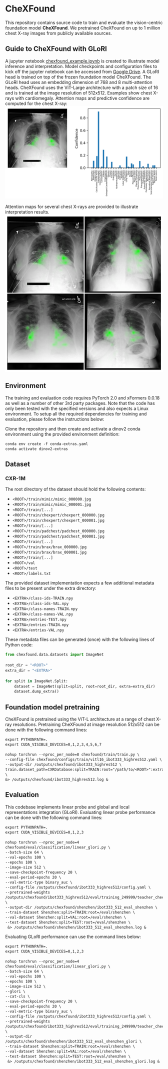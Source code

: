 # CheXFound

This repository contains source code to train and evaluate the vision-centric foundation model **CheXFound**. 
We pretrained CheXFound on up to 1 million chest X-ray images from publicly available sources. 

## Guide to CheXFound with GLoRI

A jupyter notebook [chexfound_example.ipynb](./notebooks/chexfound_example.ipynb)  is created to illustrate model inference and interpretation.
Model checkpoints and configuration files to kick off the jupyter notebook can be accessed from [Google Drive](https://drive.google.com/drive/folders/1GX2BWbujuVABtVpSZ4PTBykGULzrw806?usp=sharing).
A GLoRI head is trained on top of the frozen foundation model CheXFound.
The GLoRI head uses an embedding dimension of 768 and 8 multi-attention heads.
CheXFound uses the ViT-Large architecture with a patch size of 16 and is trained at the image resolution of 512x512.
Examples show chest X-rays with cardiomegaly. Attention maps and predictive confidence are computed for the chest X-ray:
![predictive_confidence](/notebooks/predictive_confidence.png)

Attention maps for several chest X-rays are provided to illustrate interpretation results.
![glori_attns](/notebooks/glori_attns.png)

## Environment
The training and evaluation code requires PyTorch 2.0 and xFormers 0.0.18 as well as a number of other 3rd party packages. 
Note that the code has only been tested with the specified versions and also expects a Linux environment. 
To setup all the required dependencies for training and evaluation, please follow the instructions below:

Clone the repository and then create and activate a dinov2 conda environment using the provided environment definition:
```commandline
conda env create -f conda-extras.yaml
conda activate dinov2-extras
```
## Dataset
### CXR-1M
The root directory of the dataset should hold the following contents:
- `<ROOT>/train/mimic/mimic_000000.jpg`
- `<ROOT>/train/mimic/mimic_000001.jpg`
- `<ROOT>/train/[...]`
- `<ROOT>/train/chexpert/chexpert_000000.jpg`
- `<ROOT>/train/chexpert/chexpert_000001.jpg`
- `<ROOT>/train/[...]`
- `<ROOT>/train/padchest/padchest_000000.jpg`
- `<ROOT>/train/padchest/padchest_000001.jpg`
- `<ROOT>/train/[...]`
- `<ROOT>/train/brax/brax_000000.jpg`
- `<ROOT>/train/brax/brax_000001.jpg`
- `<ROOT>/train/[...]`
- `<ROOT>/val`
- `<ROOT>/test`
- `<ROOT>/labels.txt`

The provided dataset implementation expects a few additional metadata files to be present under the extra directory:
- `<EXTRA>/class-ids-TRAIN.npy`
- `<EXTRA>/class-ids-VAL.npy`
- `<EXTRA>/class-names-TRAIN.npy`
- `<EXTRA>/class-names-VAL.npy`
- `<EXTRA>/entries-TEST.npy`
- `<EXTRA>/entries-TRAIN.npy`
- `<EXTRA>/entries-VAL.npy`

These metadata files can be generated (once) with the following lines of Python code:

```python
from chexfound.data.datasets import ImageNet

root_dir = "<ROOT>"
extra_dir = "<EXTRA>"

for split in ImageNet.Split:
    dataset = ImageNet(split=split, root=root_dir, extra=extra_dir)
    dataset.dump_extra()
```

## Foundation model pretraining
CheXFound is pretrained using the ViT-L architecture at a range of chest X-ray resolutions.
Pretraining CheXFound at image resolution 512x512 can be done with the following command lines:
```commandline
export PYTHONPATH=.
export CUDA_VISIBLE_DEVICES=0,1,2,3,4,5,6,7

nohup torchrun --nproc_per_node=8 chexfound/train/train.py \
--config-file chexfound/configs/train/vitl16_ibot333_highres512.yaml \
--output-dir /outputs/chexfound/ibot333_highres512 \
train.dataset_path=CXRDatabase:split=TRAIN:root="/path/to/<ROOT>":extra="/path/to/<EXTRA>" \
&> /outputs/chexfound/ibot333_highres512.log &
```

## Evaluation
This codebase implements linear probe and global and local representations integration (GLoRI).
Evaluating linear probe performance can be done with the following command lines:
```commandline
export PYTHONPATH=.
export CUDA_VISIBLE_DEVICES=0,1,2,3

nohup torchrun --nproc_per_node=4 chexfound/eval/classification/linear_glori.py \
--batch-size 64 \
--val-epochs 100 \
--epochs 100 \
--image-size 512 \
--save-checkpoint-frequency 20 \
--eval-period-epochs 20 \
--val-metric-type binary_auc \
--config-file /outputs/chexfound/ibot333_highres512/config.yaml \
--pretrained-weights /outputs/chexfound/ibot333_highres512/eval/training_249999/teacher_checkpoint.pth \
--output-dir /outputs/chexfound/shenzhen/ibot333_512_eval_shenzhen \
--train-dataset Shenzhen:split=TRAIN:root=/eval/shenzhen \
--val-dataset Shenzhen:split=VAL:root=/eval/shenzhen \
--test-dataset Shenzhen:split=TEST:root=/eval/shenzhen \
 &> /outputs/chexfound/shenzhen/ibot333_512_eval_shenzhen.log &
```

Evaluating GLoRI performance can use the command lines below:
```commandline
export PYTHONPATH=.
export CUDA_VISIBLE_DEVICES=0,1,2,3

nohup torchrun --nproc_per_node=4 chexfound/eval/classification/linear_glori.py \
--batch-size 64 \
--val-epochs 100 \
--epochs 100 \
--image-size 512 \
--glori \
--cat-cls \
--save-checkpoint-frequency 20 \
--eval-period-epochs 20 \
--val-metric-type binary_auc \
--config-file /outputs/chexfound/ibot333_highres512/config.yaml \
--pretrained-weights /outputs/chexfound/ibot333_highres512/eval/training_249999/teacher_checkpoint.pth \
--output-dir /outputs/chexfound/shenzhen/ibot333_512_eval_shenzhen_glori \
--train-dataset Shenzhen:split=TRAIN:root=/eval/shenzhen \
--val-dataset Shenzhen:split=VAL:root=/eval/shenzhen \
--test-dataset Shenzhen:split=TEST:root=/eval/shenzhen \
 &> /outputs/chexfound/shenzhen/ibot333_512_eval_shenzhen_glori.log &
```
